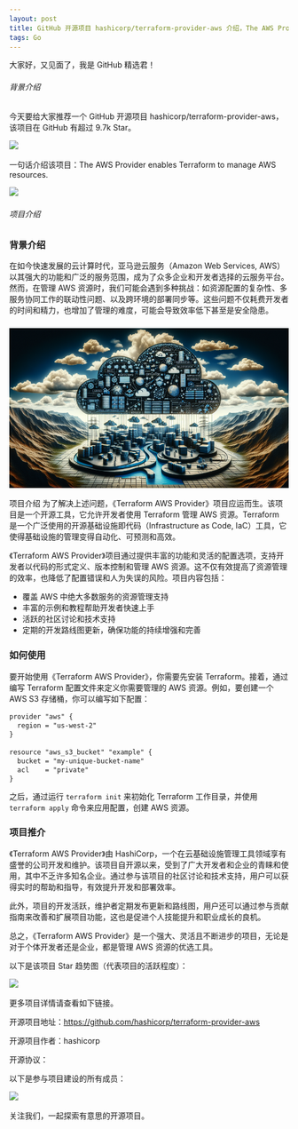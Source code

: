 ```yaml
---
layout: post
title: GitHub 开源项目 hashicorp/terraform-provider-aws 介绍，The AWS Provider enables Terraform to manage AWS resources.
tags: Go
---
```


大家好，又见面了，我是 GitHub 精选君！

###### 背景介绍

今天要给大家推荐一个 GitHub 开源项目 hashicorp/terraform-provider-aws，该项目在 GitHub 有超过 9.7k Star。

![](https://stats.deeptrain.net/repo/hashicorp/terraform-provider-aws/?theme=light)

一句话介绍该项目：The AWS Provider enables Terraform to manage AWS resources.




![](https://raw.githubusercontent.com/hashicorp/terraform-provider-aws/master/.github/terraform_logo_light.svg)


###### 项目介绍

### 背景介绍
在如今快速发展的云计算时代，亚马逊云服务（Amazon Web Services, AWS）以其强大的功能和广泛的服务范围，成为了众多企业和开发者选择的云服务平台。然而，在管理 AWS 资源时，我们可能会遇到多种挑战：如资源配置的复杂性、多服务协同工作的联动性问题、以及跨环境的部署同步等。这些问题不仅耗费开发者的时间和精力，也增加了管理的难度，可能会导致效率低下甚至是安全隐患。

### 

![](https://raw.githubusercontent.com/ZhuPeng/pic/master/mac/compress_tmp-3529517ff79b4732198c7dd4b8d7a98e.png)

项目介绍
为了解决上述问题，《Terraform AWS Provider》项目应运而生。该项目是一个开源工具，它允许开发者使用 Terraform 管理 AWS 资源。Terraform 是一个广泛使用的开源基础设施即代码（Infrastructure as Code, IaC）工具，它使得基础设施的管理变得自动化、可预测和高效。

《Terraform AWS Provider》项目通过提供丰富的功能和灵活的配置选项，支持开发者以代码的形式定义、版本控制和管理 AWS 资源。这不仅有效提高了资源管理的效率，也降低了配置错误和人为失误的风险。项目内容包括：
- 覆盖 AWS 中绝大多数服务的资源管理支持
- 丰富的示例和教程帮助开发者快速上手
- 活跃的社区讨论和技术支持
- 定期的开发路线图更新，确保功能的持续增强和完善

### 如何使用
要开始使用《Terraform AWS Provider》，你需要先安装 Terraform。接着，通过编写 Terraform 配置文件来定义你需要管理的 AWS 资源。例如，要创建一个 AWS S3 存储桶，你可以编写如下配置：

```hcl
provider "aws" {
  region = "us-west-2"
}

resource "aws_s3_bucket" "example" {
  bucket = "my-unique-bucket-name"
  acl    = "private"
}
```

之后，通过运行 `terraform init` 来初始化 Terraform 工作目录，并使用 `terraform apply` 命令来应用配置，创建 AWS 资源。

### 项目推介
《Terraform AWS Provider》由 HashiCorp，一个在云基础设施管理工具领域享有盛誉的公司开发和维护。该项目自开源以来，受到了广大开发者和企业的青睐和使用，其中不乏许多知名企业。通过参与该项目的社区讨论和技术支持，用户可以获得实时的帮助和指导，有效提升开发和部署效率。

此外，项目的开发活跃，维护者定期发布更新和路线图，用户还可以通过参与贡献指南来改善和扩展项目功能，这也是促进个人技能提升和职业成长的良机。

总之，《Terraform AWS Provider》是一个强大、灵活且不断进步的项目，无论是对于个体开发者还是企业，都是管理 AWS 资源的优选工具。

以下是该项目 Star 趋势图（代表项目的活跃程度）：

![](https://api.star-history.com/svg?repos=hashicorp/terraform-provider-aws&type=Timeline)

更多项目详情请查看如下链接。

开源项目地址：https://github.com/hashicorp/terraform-provider-aws 

开源项目作者：hashicorp

开源协议：

以下是参与项目建设的所有成员：

![](https://contrib.rocks/image?repo=hashicorp/terraform-provider-aws)

关注我们，一起探索有意思的开源项目。

